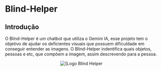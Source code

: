 # Blind-Helper

## Introdução
O Blind-Helper é um chatbot que utiliza o Gemini IA, esse projeto tem o objetivo de ajudar os deficientes visuais que possuem dificuldade em conseguir entender as imagens. O Blind-Helper indentifica quais objetos, pessoas e etc, que compõem a imagem, assim descrevendo para a pessoa.

<div align="center">
  <img alt="[Logo Blind Helper" src="https://github.com/rafaelnator/Blind-Helper/blob/main/Imagem-README/Blind_Helper.png" heght="50px"/>
</div>
